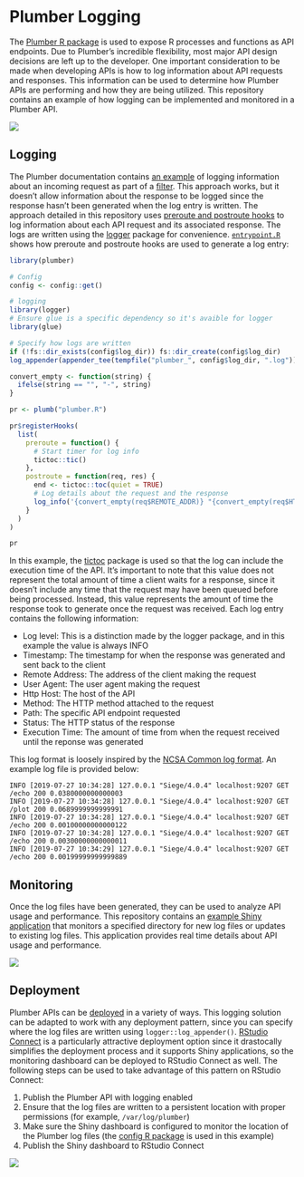 
<!-- README.md is generated from README.Rmd. Please edit that file -->

# Plumber Logging

The [Plumber R package](https://www.rplumber.io/docs/) is used to expose
R processes and functions as API endpoints. Due to Plumber’s incredible
flexibility, most major API design decisions are left up to the
developer. One important consideration to be made when developing APIs
is how to log information about API requests and responses. This
information can be used to determine how Plumber APIs are performing and
how they are being utilized. This repository contains an example of how
logging can be implemented and monitored in a Plumber API.

![](images/logging.gif)

## Logging

The Plumber documentation contains [an
example](https://www.rplumber.io/docs/routing-and-input.html#forward-to-another-handler)
of logging information about an incoming request as part of a
[filter](https://www.rplumber.io/docs/routing-and-input.html#filters).
This approach works, but it doesn’t allow information about the response
to be logged since the response hasn’t been generated when the log entry
is written. The approach detailed in this repository uses [preroute and
postroute
hooks](https://www.rplumber.io/docs/programmatic-usage.html#router-hooks)
to log information about each API request and its associated response.
The logs are written using the
[logger](https://daroczig.github.io/logger/) package for convenience.
[`entrypoint.R`](R/entrypoint.R) shows how preroute and postroute hooks
are used to generate a log entry:

``` r
library(plumber)

# Config
config <- config::get()

# logging
library(logger)
# Ensure glue is a specific dependency so it's avaible for logger
library(glue)

# Specify how logs are written 
if (!fs::dir_exists(config$log_dir)) fs::dir_create(config$log_dir)
log_appender(appender_tee(tempfile("plumber_", config$log_dir, ".log")))

convert_empty <- function(string) {
  ifelse(string == "", "-", string)
}

pr <- plumb("plumber.R")

pr$registerHooks(
  list(
    preroute = function() {
      # Start timer for log info
      tictoc::tic()
    },
    postroute = function(req, res) {
      end <- tictoc::toc(quiet = TRUE)
      # Log details about the request and the response
      log_info('{convert_empty(req$REMOTE_ADDR)} "{convert_empty(req$HTTP_USER_AGENT)}" {convert_empty(req$HTTP_HOST)} {convert_empty(req$REQUEST_METHOD)} {convert_empty(req$PATH_INFO)} {convert_empty(res$status)} {round(end$toc - end$tic, digits = getOption("digits", 5))}')
    }
  )
)

pr
```

In this example, the [tictoc](http://collectivemedia.github.io/tictoc/)
package is used so that the log can include the execution time of the
API. It’s important to note that this value does not represent the total
amount of time a client waits for a response, since it doesn’t include
any time that the request may have been queued before being processed.
Instead, this value represents the amount of time the response took to
generate once the request was received. Each log entry contains the
following information:

  - Log level: This is a distinction made by the logger package, and in
    this example the value is always INFO
  - Timestamp: The timestamp for when the response was generated and
    sent back to the client
  - Remote Address: The address of the client making the request
  - User Agent: The user agent making the request
  - Http Host: The host of the API
  - Method: The HTTP method attached to the request
  - Path: The specific API endpoint requested
  - Status: The HTTP status of the response
  - Execution Time: The amount of time from when the request received
    until the reponse was generated

This log format is loosely inspired by the [NCSA Common log
format](https://en.wikipedia.org/wiki/Common_Log_Format). An example log
file is provided
    below:

    INFO [2019-07-27 10:34:28] 127.0.0.1 "Siege/4.0.4" localhost:9207 GET /echo 200 0.0380000000000003
    INFO [2019-07-27 10:34:28] 127.0.0.1 "Siege/4.0.4" localhost:9207 GET /plot 200 0.0689999999999991
    INFO [2019-07-27 10:34:28] 127.0.0.1 "Siege/4.0.4" localhost:9207 GET /echo 200 0.00100000000000122
    INFO [2019-07-27 10:34:28] 127.0.0.1 "Siege/4.0.4" localhost:9207 GET /echo 200 0.00300000000000011
    INFO [2019-07-27 10:34:29] 127.0.0.1 "Siege/4.0.4" localhost:9207 GET /echo 200 0.00199999999999889

## Monitoring

Once the log files have been generated, they can be used to analyze API
usage and performance. This repository contains an [example Shiny
application](R/shiny/app.R) that monitors a specified directory for new
log files or updates to existing log files. This application provides
real time details about API usage and performance.

![](images/shiny-monitoring.gif)

## Deployment

Plumber APIs can be
[deployed](https://www.rplumber.io/docs/hosting.html) in a variety of
ways. This logging solution can be adapted to work with any deployment
pattern, since you can specify where the log files are written using
`logger::log_appender()`. [RStudio
Connect](www.rstudio.com/products/connect/) is a particularly attractive
deployment option since it drastocally simplifies the deployment process
and it supports Shiny applications, so the monitoring dashboard can be
deployed to RStudio Connect as well. The following steps can be used to
take advantage of this pattern on RStudio Connect:

1.  Publish the Plumber API with logging enabled
2.  Ensure that the log files are written to a persistent location with
    proper permissions (for example, `/var/log/plumber`)
3.  Make sure the Shiny dashboard is configured to monitor the location
    of the Plumber log files (the [config R
    package](https://github.com/rstudio/config) is used in this example)
4.  Publish the Shiny dashboard to RStudio Connect

![](images/rsc-monitoring.gif)
